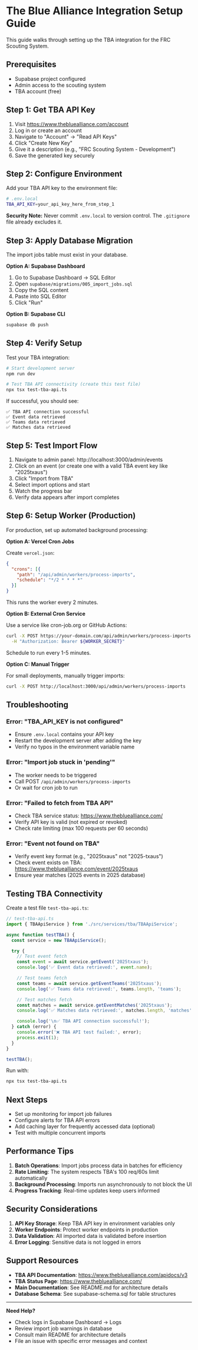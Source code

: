 # The Blue Alliance Integration Setup Guide

This guide walks through setting up the TBA integration for the FRC Scouting System.

## Prerequisites

- Supabase project configured
- Admin access to the scouting system
- TBA account (free)

## Step 1: Get TBA API Key

1. Visit https://www.thebluealliance.com/account
2. Log in or create an account
3. Navigate to "Account" → "Read API Keys"
4. Click "Create New Key"
5. Give it a description (e.g., "FRC Scouting System - Development")
6. Save the generated key securely

## Step 2: Configure Environment

Add your TBA API key to the environment file:

```bash
# .env.local
TBA_API_KEY=your_api_key_here_from_step_1
```

**Security Note:** Never commit `.env.local` to version control. The `.gitignore` file already excludes it.

## Step 3: Apply Database Migration

The import jobs table must exist in your database.

**Option A: Supabase Dashboard**
1. Go to Supabase Dashboard → SQL Editor
2. Open `supabase/migrations/005_import_jobs.sql`
3. Copy the SQL content
4. Paste into SQL Editor
5. Click "Run"

**Option B: Supabase CLI**
```bash
supabase db push
```

## Step 4: Verify Setup

Test your TBA integration:

```bash
# Start development server
npm run dev

# Test TBA API connectivity (create this test file)
npx tsx test-tba-api.ts
```

If successful, you should see:
```
✅ TBA API connection successful
✅ Event data retrieved
✅ Teams data retrieved
✅ Matches data retrieved
```

## Step 5: Test Import Flow

1. Navigate to admin panel: http://localhost:3000/admin/events
2. Click on an event (or create one with a valid TBA event key like "2025txaus")
3. Click "Import from TBA"
4. Select import options and start
5. Watch the progress bar
6. Verify data appears after import completes

## Step 6: Setup Worker (Production)

For production, set up automated background processing:

**Option A: Vercel Cron Jobs**

Create `vercel.json`:
```json
{
  "crons": [{
    "path": "/api/admin/workers/process-imports",
    "schedule": "*/2 * * * *"
  }]
}
```

This runs the worker every 2 minutes.

**Option B: External Cron Service**

Use a service like cron-job.org or GitHub Actions:
```bash
curl -X POST https://your-domain.com/api/admin/workers/process-imports \
  -H "Authorization: Bearer ${WORKER_SECRET}"
```

Schedule to run every 1-5 minutes.

**Option C: Manual Trigger**

For small deployments, manually trigger imports:
```bash
curl -X POST http://localhost:3000/api/admin/workers/process-imports
```

## Troubleshooting

### Error: "TBA_API_KEY is not configured"

- Ensure `.env.local` contains your API key
- Restart the development server after adding the key
- Verify no typos in the environment variable name

### Error: "Import job stuck in 'pending'"

- The worker needs to be triggered
- Call POST `/api/admin/workers/process-imports`
- Or wait for cron job to run

### Error: "Failed to fetch from TBA API"

- Check TBA service status: https://www.thebluealliance.com/
- Verify API key is valid (not expired or revoked)
- Check rate limiting (max 100 requests per 60 seconds)

### Error: "Event not found on TBA"

- Verify event key format (e.g., "2025txaus" not "2025-txaus")
- Check event exists on TBA: https://www.thebluealliance.com/event/2025txaus
- Ensure year matches (2025 events in 2025 database)

## Testing TBA Connectivity

Create a test file `test-tba-api.ts`:

```typescript
// test-tba-api.ts
import { TBAApiService } from './src/services/tba/TBAApiService';

async function testTBA() {
  const service = new TBAApiService();

  try {
    // Test event fetch
    const event = await service.getEvent('2025txaus');
    console.log('✅ Event data retrieved:', event.name);

    // Test teams fetch
    const teams = await service.getEventTeams('2025txaus');
    console.log('✅ Teams data retrieved:', teams.length, 'teams');

    // Test matches fetch
    const matches = await service.getEventMatches('2025txaus');
    console.log('✅ Matches data retrieved:', matches.length, 'matches');

    console.log('\n✅ TBA API connection successful!');
  } catch (error) {
    console.error('❌ TBA API test failed:', error);
    process.exit(1);
  }
}

testTBA();
```

Run with:
```bash
npx tsx test-tba-api.ts
```

## Next Steps

- Set up monitoring for import job failures
- Configure alerts for TBA API errors
- Add caching layer for frequently accessed data (optional)
- Test with multiple concurrent imports

## Performance Tips

1. **Batch Operations**: Import jobs process data in batches for efficiency
2. **Rate Limiting**: The system respects TBA's 100 req/60s limit automatically
3. **Background Processing**: Imports run asynchronously to not block the UI
4. **Progress Tracking**: Real-time updates keep users informed

## Security Considerations

1. **API Key Storage**: Keep TBA API key in environment variables only
2. **Worker Endpoints**: Protect worker endpoints in production
3. **Data Validation**: All imported data is validated before insertion
4. **Error Logging**: Sensitive data is not logged in errors

## Support Resources

- **TBA API Documentation**: https://www.thebluealliance.com/apidocs/v3
- **TBA Status Page**: https://www.thebluealliance.com/
- **Main Documentation**: See README.md for architecture details
- **Database Schema**: See supabase-schema.sql for table structures

---

**Need Help?**

- Check logs in Supabase Dashboard → Logs
- Review import job warnings in database
- Consult main README for architecture details
- File an issue with specific error messages and context